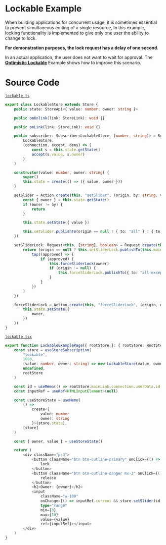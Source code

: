 # Lockable Example

When building applications for concurrent usage, it is sometimes essential to prevent simultaneous editing of a single resource,
In this example, locking functionality is implemented to give only one user the ability to change to lock. 

**For demonstration purposes, the lock request has a delay of one second.**

In an actual application, the user does not want to wait for approval. The [**Optimistic Lockable**](https://cocoss-org.github.io/co-share/optimistic-lockable) Example shows how to improve this scenario.

# Source Code

[`lockable.ts`](https://github.com/cocoss-org/co-share/blob/master/examples/stores/lockable.ts)

```typescript
export class LockableStore extends Store {
    public state: StoreApi<{ value: number; owner: string }>

    public onUnlink(link: StoreLink): void {}

    public onLink(link: StoreLink): void {}

    public subscriber: Subscriber<LockableStore, [number, string]> = Subscriber.create(
        LockableStore,
        (connection, accept, deny) => {
            const s = this.state.getState()
            accept(s.value, s.owner)
        }
    )

    constructor(value: number, owner: string) {
        super()
        this.state = create(() => ({ value, owner }))
    }

    setSlider = Action.create(this, "setSlider", (origin, by: string, value: number) => {
        const { owner } = this.state.getState()
        if (owner != by) {
            return
        }

        this.state.setState({ value })

        this.setSlider.publishTo(origin == null ? { to: "all" } : { to: "all-except-one", except: origin }, by, value)
    })

    setSliderLock: Request<this, [string], boolean> = Request.create(this, "setSliderLock", (origin, owner: string) => {
        return (origin == null ? this.setSliderLock.publishTo(this.mainLink, owner) : of(true).pipe(delay(1000))).pipe(
            tap((approved) => {
                if (approved) {
                    this.forceSliderLock(owner)
                    if (origin != null) {
                        this.forceSliderLock.publishTo({ to: "all-except-one", except: origin }, owner)
                    }
                }
            })
        )
    })

    forceSliderLock = Action.create(this, "forceSliderLock", (origin, owner: string) => {
        this.state.setState({
            owner,
        })
    })
}
```

[`lockable.tsx`](https://github.com/cocoss-org/co-share/blob/master/examples/pages/lockable.tsx)

```typescript
export function LockableExamplePage({ rootStore }: { rootStore: RootStore }): JSX.Element {
    const store = useStoreSubscription(
        "lockable",
        1000,
        (value: number, owner: string) => new LockableStore(value, owner),
        undefined,
        rootStore
    )

    const id = useMemo(() => rootStore.mainLink.connection.userData.id, [rootStore])
    const inputRef = useRef<HTMLInputElement>(null)

    const useStoreState = useMemo(
        () =>
            create<{
                value: number
                owner: string
            }>(store.state),
        [store]
    )

    const { owner, value } = useStoreState()

    return (
        <div className="p-3">
            <button className="btn btn-outline-primary" onClick={() => store.setSliderLock(id).subscribe()}>
                lock
            </button>
            <button className="btn btn-outline-danger mx-3" onClick={() => store.setSliderLock("none").subscribe()}>
                release
            </button>
            <h2>Owner: {owner}</h2>
            <input
                className="w-100"
                onChange={() => inputRef.current && store.setSlider(id, inputRef.current.valueAsNumber)}
                type="range"
                min={0}
                max={10}
                value={value}
                ref={inputRef}></input>
        </div>
    )
}
```
